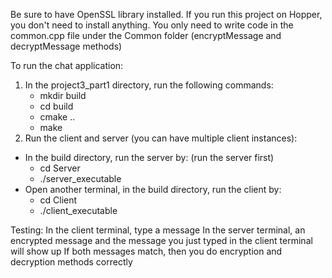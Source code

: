 Be sure to have OpenSSL library installed. If you run this project on Hopper, you don't need to install anything.
You only need to write code in the common.cpp file under the Common folder (encryptMessage and decryptMessage methods)

To run the chat application:
1. In the project3_part1 directory, run the following commands:
   + mkdir build
   + cd build
   + cmake ..
   + make
2. Run the client and server (you can have multiple client instances):
+ In the build directory, run the server by: (run the server first)
  + cd Server
  + ./server_executable
+ Open another terminal, in the build directory, run the client by:
  + cd Client
  + ./client_executable
   
Testing:
In the client terminal, type a message
In the server terminal, an encrypted message and the message you just typed in the client terminal will show up
If both messages match, then you do encryption and decryption methods correctly


